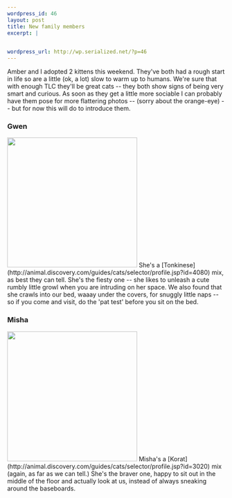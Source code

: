```yaml
--- 
wordpress_id: 46
layout: post
title: New family members
excerpt: |
  

wordpress_url: http://wp.serialized.net/?p=46
---
```

Amber and I adopted 2 kittens this weekend. They've both had a rough start in life so are a little (ok, a lot) slow to warm up to humans. We're sure that with enough TLC they'll be great cats -- they both show signs of being very smart and curious. As soon as they get a little more sociable I can probably have them pose for more flattering photos -- (sorry about the orange-eye) -- but for now this will do to introduce them.

### Gwen
<img src="http://serialized.net/gwen-small.jpg" width=300/>
She's a [Tonkinese](http://animal.discovery.com/guides/cats/selector/profile.jsp?id=4080) mix, as best they can tell. She's the fiesty one -- she likes to unleash a cute rumbly little growl when you are intruding on her space. We also found that she crawls into our bed, waaay under the covers, for snuggly little naps -- so if you come and visit, do the 'pat test' before you sit on the bed.

### Misha
<img src="http://serialized.net/misha-small.jpg" width=300/>
Misha's a [Korat](http://animal.discovery.com/guides/cats/selector/profile.jsp?id=3020) mix (again, as far as we can tell.) She's the braver one, happy to sit out in the middle of the floor and actually look at us, instead of always sneaking around the baseboards.
